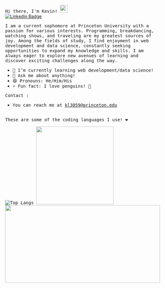 <samp> Hi there, I'm Kevin!</a> <img src="https://media.giphy.com/media/hvRJCLFzcasrR4ia7z/giphy.gif" width="25"> </samp>
<br>
[![Linkedin Badge](https://img.shields.io/badge/-LinkedIn-0e76a8?style=flat-square&logo=Linkedin&logoColor=white)](https://www.linkedin.com/in/kevin-le-00071524a/)


<samp>I am a current sophomore at Princeton University with a passion for various interests. Programming, breakdancing, watching shows, and traveling are my greatest sources of joy. Among the fields of study, I find enjoyment in web development and data science, constantly seeking opportunities to expand my knowledge and skills. I am always eager to explore new avenues of learning and discover exciting challenges along the way.</samp>

- <samp>🌱 I’m currently learning web development/data science!</samp>
- <samp>💬 Ask me about anything!</samp>
- <samp>😄 Pronouns: He/Him/His</samp>
- <samp>⚡ Fun fact: I love penguins! 🐧</samp>

<samp>Contact :</samp>
- <samp>You can reach me at kl3059@princeton.edu<samp>
<br>
<samp>These are some of the coding languages I use! ❤️ <samp>

![Top Langs](https://github-readme-stats.vercel.app/api/top-langs/?username=kevin-le1&size_weight=0.5&count_weight=0.5) 
<img src="https://media.giphy.com/media/Hws7aKoFHS9gs/giphy.gif" width="250" height="250" />
<img src="https://media.tenor.com/nqMC-PZUsUwAAAAC/studio-ghibli.gif" width="500" height="250" />
